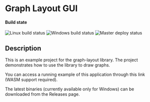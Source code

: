# Graph Layout GUI

#### Build state

![Linux build status](https://github.com/Kickoman/graph-layout-gui/actions/workflows/build_linux.yml/badge.svg)
![Windows build status](https://github.com/Kickoman/graph-layout-gui/actions/workflows/build_windows.yml/badge.svg)
![Master deploy status](https://github.com/Kickoman/graph-layout-gui/actions/workflows/build_wasm.yml/badge.svg)

## Description

This is an example project for the graph-layout library. The project demonstrates how to use the library to draw graphs.

You can access a running example of this application through this link (WASM support required).

The latest binaries (currently available only for Windows) can be downloaded from the Releases page.
